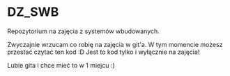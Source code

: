 # DZ_SWB
Repozytorium na zajęcia z systemów wbudowanych.

Zwyczajnie wrzucam co robię na zajęcia w git'a. W tym momencie możesz przestać czytać ten kod :D
Jest to kod tylko i wyłącznie na zajęcia!

Lubie gita i chce mieć to w 1 miejcu :)

